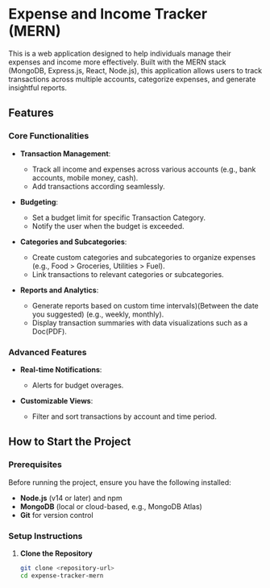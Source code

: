 # Expense and Income Tracker (MERN)

This is a web application designed to help individuals manage their expenses and income more effectively. Built with the MERN stack (MongoDB, Express.js, React, Node.js), this application allows users to track transactions across multiple accounts, categorize expenses, and generate insightful reports.

## Features

### Core Functionalities
- **Transaction Management**:
  - Track all income and expenses across various accounts (e.g., bank accounts, mobile money, cash).
  - Add transactions according  seamlessly.

- **Budgeting**:
  - Set a budget limit for specific Transaction Category.
  - Notify the user when the budget is exceeded.

- **Categories and Subcategories**:
  - Create custom categories and subcategories to organize expenses (e.g., Food > Groceries, Utilities > Fuel).
  - Link transactions to relevant categories or subcategories.

- **Reports and Analytics**:
  - Generate reports based on custom time intervals)(Between the date you suggested) (e.g., weekly, monthly).
  - Display transaction summaries with data visualizations such as a Doc(PDF).

### Advanced Features
- **Real-time Notifications**:
  - Alerts for budget overages.

- **Customizable Views**:
  - Filter and sort transactions by account and time period.

## How to Start the Project

### Prerequisites

Before running the project, ensure you have the following installed:

- **Node.js** (v14 or later) and npm
- **MongoDB** (local or cloud-based, e.g., MongoDB Atlas)
- **Git** for version control

### Setup Instructions

1. **Clone the Repository**
   ```bash
   git clone <repository-url>
   cd expense-tracker-mern
